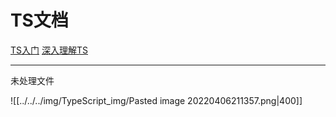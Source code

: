 
# TS文档
[TS入门](https://ts.xcatliu.com/)
[深入理解TS](https://jkchao.github.io/typescript-book-chinese/#why)

---
未处理文件

![[../../../img/TypeScript_img/Pasted image 20220406211357.png|400]]
